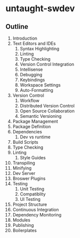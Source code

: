 # untaught-swdev

## Outline
1. Introduction
1. Text Editors and IDEs
   1. Syntax Highlighting
   1. Linting
   1. Type Checking
   1. Version Control Integration
   1. Intellisense
   1. Debugging
   1. Keybindings
   1. Workspace Settings
   1. Auto-Formatting
1. Version Control
   1. Workflow
   1. Distributed Version Control
   1. Open Source Collaboration
   1. Semantic Versioning
1. Package Management
1. Package Definition
1. Dependencies
   1. Dev vs runtime
1. Build Scripts
1. Type Checking
1. Linting
   1. Style Guides
1. Transpiling
1. Minifying
1. Dev Server
1. Broswer Plugins
1. Testing
   1. Unit Testing
   1. Compatiblity
   1. UI Testing
1. Project Structure
1. Continuous Integration
1. Dependency Monitoring
1. Modules
1. Publishing
1. Boilerplates

